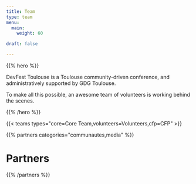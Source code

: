 ```yaml
---
title: Team
type: team
menu:
  main:
    weight: 60

draft: false

---
```


{{% hero %}}

DevFest Toulouse is a Toulouse community-driven conference, and administratively supported by GDG Toulouse.

To make all this possible, an awesome team of volunteers is working behind the scenes.

{{% /hero %}}

<!-- ... -->

{{< teams types="core=Core Team,volunteers=Volunteers,cfp=CFP" >}}

<!-- ... -->

{{% partners categories="communautes,media" %}}
# Partners
{{% /partners %}}